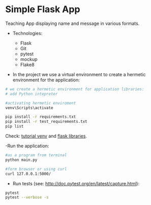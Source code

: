 # Simple Flask App

Teaching App displaying name and message in various formats.

- Technologies:
  - Flask
  - Git
  - pytest
  - mockup
  - Flake8

- In the project we use a virtual environment to create a hermetic environment for the application:

```bash
# we create a hermetic environment for application libraries:
# add Python intepreter 

#activating hermetic enviroment
venv\Scripts\activate

pip install -r requirements.txt
pip install -r test_requirements.txt
pip list
```

Check: [tutorial venv](https://docs.python.org/3/tutorial/venv.html) and [flask libraries](http://flask.pocoo.org).

-Run the application:
```bash
#as a program from terminal
python main.py
```

```bash
#form browser or using curl
curl 127.0.0.1:5000/
```

- Run tests (see: http://doc.pytest.org/en/latest/capture.html):

```bash
pytest
pytest --verbose -s
```

